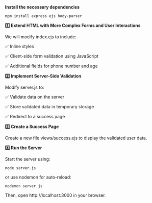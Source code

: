 **Install the necessary dependencies**

    npm install express ejs body-parser

**1️⃣ Extend HTML with More Complex Forms and User Interactions**
  
  We will modify index.ejs to include: 
  
  ✅ Inline styles
  
  ✅ Client-side form validation using JavaScript
  
  ✅ Additional fields for phone number and age


**2️⃣ Implement Server-Side Validation**
 
  Modify server.js to: 
  
  ✅ Validate data on the server
  
  ✅ Store validated data in temporary storage
  
  ✅ Redirect to a success page


**3️⃣ Create a Success Page**
  
  Create a new file views/success.ejs to display the validated user data.

**4️⃣ Run the Server**
  
  Start the server using:
    
    node server.js
  
  or use nodemon for auto-reload:
    
    nodemon server.js
  
  Then, open http://localhost:3000 in your browser.
